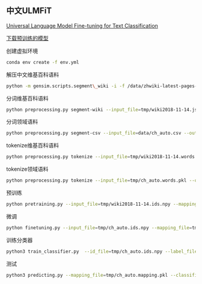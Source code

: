 
## 中文ULMFiT
[Universal Language Model Fine-tuning for Text Classification
](https://arxiv.org/abs/1801.06146)

[下载预训练的模型](https://drive.google.com/open?id=1Z9b1gVqfFjPaEEuU0Y-XfgsnmHr9yB_m)


创建虚拟环境  
```bash
conda env create -f env.yml
```

解压中文维基百科语料
```bash
python -m gensim.scripts.segment\_wiki -i -f /data/zhwiki-latest-pages-articles.xml.bz2 -o tmp/wiki2018-11-14.json.gz
```

分词维基百科语料
```bash
python preprocessing.py segment-wiki --input_file=tmp/wiki2018-11-14.json.gz --output_file=tmp/wiki2018-11-14.words.pkl
```

分词领域语料
```bash
python preprocessing.py segment-csv --input_file=data/ch_auto.csv --output_file=tmp/ch_auto.words.pkl --label_file=tmp/ch_auto.labels.npy
```

tokenize维基百科语料
```bash
python preprocessing.py tokenize --input_file=tmp/wiki2018-11-14.words.pkl --output_file=tmp/wiki2018-11-14.ids.npy --mapping_file=tmp/wiki2018-11-14.mapping.pkl
```

tokenize领域语料
```bash
python preprocessing.py tokenize --input_file=tmp/ch_auto.words.pkl --output_file=tmp/ch_auto.ids.npy --mapping_file=tmp/ch_auto.mapping.pkl
```

预训练
```bash
python pretraining.py --input_file=tmp/wiki2018-11-14.ids.npy --mapping_file=tmp/wiki2018-11-14.mapping.pkl --dir_path=tmp
```

微调
```bash
python finetuning.py --input_file=tmp/ch_auto.ids.npy --mapping_file=tmp/ch_auto.mapping.pkl --pretrain_model_file=tmp/models/wiki2018-11-14.h5 --pretrain_mapping_file=tmp/wiki2018-11-14.mapping.pkl --dir_path=tmp --model_id=ch_auto
```

训练分类器
```bash
python3 train_classifier.py  --id_file=tmp/ch_auto.ids.npy --label_file=tmp/ch_auto.labels.npy --mapping_file=tmp/ch_auto.mapping.pkl  --encoder_file=ch_auto_enc
```

测试
```bash
python3 predicting.py --mapping_file=tmp/ch_auto.mapping.pkl --classifier_filename=tmp/models/classifier_1.h5  
```
